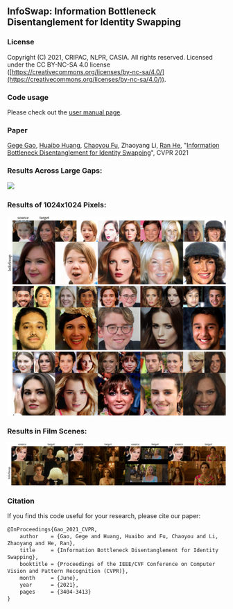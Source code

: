 ## InfoSwap: Information Bottleneck Disentanglement for Identity Swapping

### License

Copyright (C) 2021, CRIPAC, NLPR, CASIA. All rights reserved. Licensed under the CC BY-NC-SA 4.0 license ([https://creativecommons.org/licenses/by-nc-sa/4.0/](https://creativecommons.org/licenses/by-nc-sa/4.0/)).

### Code usage

Please check out the [user manual page](USAGE.md).

### Paper

[Gege Gao](https://scholar.google.com/citations?user=nYYIYaUAAAAJ), [Huaibo Huang](https://scholar.google.com/citations?user=XMvLciUAAAAJ), [Chaoyou Fu](https://scholar.google.com/citations?user=4A1xYQwAAAAJ), Zhaoyang Li, [Ran He](https://scholar.google.com/citations?user=ayrg9AUAAAAJ), "[Information Bottleneck Disentanglement for Identity Swapping](https://openaccess.thecvf.com/content/CVPR2021/html/Gao_Information_Bottleneck_Disentanglement_for_Identity_Swapping_CVPR_2021_paper.html)", CVPR 2021

### Results Across Large Gaps:

![](examples/main_fig4.jpg)

### Results of 1024x1024 Pixels:

![](examples/1024.jpg)

### Results in Film Scenes:

![](examples/films.jpg)


### Citation

If you find this code useful for your research, please cite our paper:

```
@InProceedings{Gao_2021_CVPR,
    author    = {Gao, Gege and Huang, Huaibo and Fu, Chaoyou and Li, Zhaoyang and He, Ran},
    title     = {Information Bottleneck Disentanglement for Identity Swapping},
    booktitle = {Proceedings of the IEEE/CVF Conference on Computer Vision and Pattern Recognition (CVPR)},
    month     = {June},
    year      = {2021},
    pages     = {3404-3413}
}
```